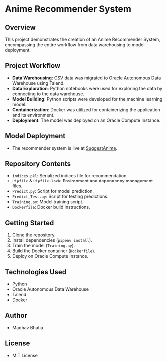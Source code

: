 # Anime Recommender System

## Overview
This project demonstrates the creation of an Anime Recommender System, encompassing the entire workflow from data warehousing to model deployment.

## Project Workflow
- **Data Warehousing**: CSV data was migrated to Oracle Autonomous Data Warehouse using Talend.
- **Data Exploration**: Python notebooks were used for exploring the data by connecting to the data warehouse.
- **Model Building**: Python scripts were developed for the machine learning model.
- **Containerization**: Docker was utilized for containerizing the application and its environment.
- **Deployment**: The model was deployed on an Oracle Compute Instance.

## Model Deployment
- The recommender system is live at [SuggestAnime](www.suggestanime.com).

## Repository Contents
- `indices.pkl`: Serialized indices file for recommendation.
- `Pipfile` & `Pipfile.lock`: Environment and dependency management files.
- `Predict.py`: Script for model prediction.
- `Predict_Test.py`: Script for testing predictions.
- `Training.py`: Model training script.
- `Dockerfile`: Docker build instructions.

## Getting Started
1. Clone the repository.
2. Install dependencies (`pipenv install`).
3. Train the model (`Training.py`).
4. Build the Docker container (`Dockerfile`).
5. Deploy on Oracle Compute Instance.

## Technologies Used
- Python
- Oracle Autonomous Data Warehouse
- Talend
- Docker

## Author
- Madhav Bhatia

## License
- MIT License
